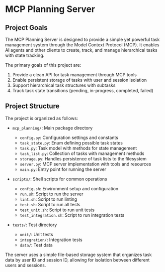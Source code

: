# MCP Planning Server

## Project Goals

The MCP Planning Server is designed to provide a simple yet powerful task management system through the Model Context Protocol (MCP). It enables AI agents and other clients to create, track, and manage hierarchical tasks with state tracking.

The primary goals of this project are:

1. Provide a clean API for task management through MCP tools
2. Enable persistent storage of tasks with user and session isolation
3. Support hierarchical task structures with subtasks
4. Track task state transitions (pending, in-progress, completed, failed)

## Project Structure

The project is organized as follows:

- `mcp_planning/`: Main package directory
  - `config.py`: Configuration settings and constants
  - `task_state.py`: Enum defining possible task states
  - `task.py`: Task model with methods for state management
  - `task_list.py`: Collection of tasks with management methods
  - `storage.py`: Handles persistence of task lists to the filesystem
  - `server.py`: MCP server implementation with tools and resources
  - `main.py`: Entry point for running the server

- `scripts/`: Shell scripts for common operations
  - `config.sh`: Environment setup and configuration
  - `run.sh`: Script to run the server
  - `lint.sh`: Script to run linting
  - `test.sh`: Script to run all tests
  - `test_unit.sh`: Script to run unit tests
  - `test_integration.sh`: Script to run integration tests

- `tests/`: Test directory
  - `unit/`: Unit tests
  - `integration/`: Integration tests
  - `data/`: Test data

The server uses a simple file-based storage system that organizes task data by user ID and session ID, allowing for isolation between different users and sessions.